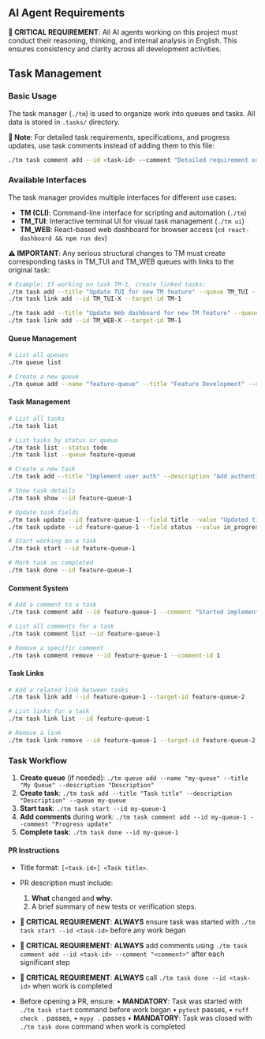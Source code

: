 ## AI Agent Requirements

**🤖 CRITICAL REQUIREMENT**: All AI agents working on this project must conduct their reasoning, thinking, and internal analysis in English. This ensures consistency and clarity across all development activities.

## Task Management

### Basic Usage

The task manager (`./tm`) is used to organize work into queues and tasks. All data is stored in `.tasks/` directory.

**📝 Note**: For detailed task requirements, specifications, and progress updates, use task comments instead of adding them to this file:
```bash
./tm task comment add --id <task-id> --comment "Detailed requirement or update"
```

### Available Interfaces

The task manager provides multiple interfaces for different use cases:

- **TM (CLI)**: Command-line interface for scripting and automation (`./tm`)
- **TM_TUI**: Interactive terminal UI for visual task management (`./tm ui`)
- **TM_WEB**: React-based web dashboard for browser access (`cd react-dashboard && npm run dev`)

**⚠️ IMPORTANT**: Any serious structural changes to TM must create corresponding tasks in TM_TUI and TM_WEB queues with links to the original task:
```bash
# Example: If working on task TM-1, create linked tasks:
./tm task add --title "Update TUI for new TM feature" --queue TM_TUI --description "Adapt TUI interface for changes in TM-1"
./tm task link add --id TM_TUI-X --target-id TM-1

./tm task add --title "Update Web dashboard for new TM feature" --queue TM_WEB --description "Adapt web interface for changes in TM-1"
./tm task link add --id TM_WEB-X --target-id TM-1
```

#### Queue Management
```bash
# List all queues
./tm queue list

# Create a new queue
./tm queue add --name "feature-queue" --title "Feature Development" --description "Queue for new features"
```

#### Task Management
```bash
# List all tasks
./tm task list

# List tasks by status or queue
./tm task list --status todo
./tm task list --queue feature-queue

# Create a new task
./tm task add --title "Implement user auth" --description "Add authentication system" --queue feature-queue

# Show task details
./tm task show --id feature-queue-1

# Update task fields
./tm task update --id feature-queue-1 --field title --value "Updated title"
./tm task update --id feature-queue-1 --field status --value in_progress

# Start working on a task
./tm task start --id feature-queue-1

# Mark task as completed
./tm task done --id feature-queue-1
```

#### Comment System
```bash
# Add a comment to a task
./tm task comment add --id feature-queue-1 --comment "Started implementation"

# List all comments for a task
./tm task comment list --id feature-queue-1

# Remove a specific comment
./tm task comment remove --id feature-queue-1 --comment-id 1
```

#### Task Links
```bash
# Add a related link between tasks
./tm task link add --id feature-queue-1 --target-id feature-queue-2

# List links for a task
./tm task link list --id feature-queue-1

# Remove a link
./tm task link remove --id feature-queue-1 --target-id feature-queue-2
```

### Task Workflow
1. **Create queue** (if needed): `./tm queue add --name "my-queue" --title "My Queue" --description "Description"`
2. **Create task**: `./tm task add --title "Task title" --description "Description" --queue my-queue`
3. **Start task**: `./tm task start --id my-queue-1`
4. **Add comments** during work: `./tm task comment add --id my-queue-1 --comment "Progress update"`
5. **Complete task**: `./tm task done --id my-queue-1`


#### PR Instructions

* Title format: `[<task-id>] <Task title>`.
* PR description must include:

  1. **What** changed and **why**.
  2. A brief summary of new tests or verification steps.

* **🚨 CRITICAL REQUIREMENT**: **ALWAYS** ensure task was started with `./tm task start --id <task-id>` before any work began
* **🚨 CRITICAL REQUIREMENT**: **ALWAYS** add comments using `./tm task comment add --id <task-id> --comment "<comment>"` after each significant step
* **🚨 CRITICAL REQUIREMENT**: **ALWAYS** call `./tm task done --id <task-id>` when work is completed

 
* Before opening a PR, ensure:
  • **MANDATORY**: Task was started with `./tm task start` command before work began
  • `pytest` passes,
  • `ruff check .` passes,
  • `mypy .` passes
  • **MANDATORY**: Task was closed with `./tm task done` command when work is completed
